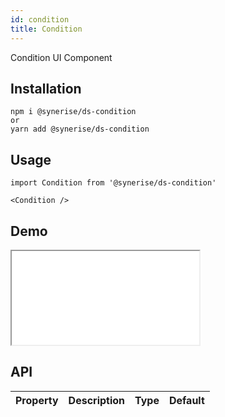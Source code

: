 ```yaml
---
id: condition
title: Condition
---
```


Condition UI Component

## Installation
```
npm i @synerise/ds-condition
or
yarn add @synerise/ds-condition
```

## Usage
```
import Condition from '@synerise/ds-condition'

<Condition />

```

## Demo

<iframe src="/storybook-static/iframe.html?id=components-condition--default"></iframe>

## API

| Property | Description | Type | Default |
| --- | --- | --- | --- |
